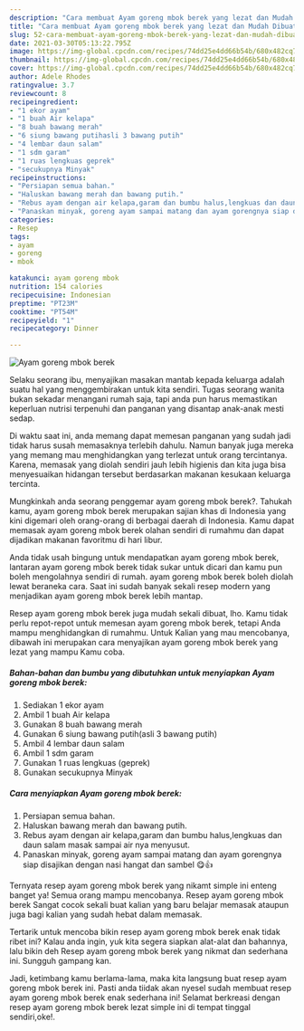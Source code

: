 ```yaml
---
description: "Cara membuat Ayam goreng mbok berek yang lezat dan Mudah Dibuat"
title: "Cara membuat Ayam goreng mbok berek yang lezat dan Mudah Dibuat"
slug: 52-cara-membuat-ayam-goreng-mbok-berek-yang-lezat-dan-mudah-dibuat
date: 2021-03-30T05:13:22.795Z
image: https://img-global.cpcdn.com/recipes/74dd25e4dd66b54b/680x482cq70/ayam-goreng-mbok-berek-foto-resep-utama.jpg
thumbnail: https://img-global.cpcdn.com/recipes/74dd25e4dd66b54b/680x482cq70/ayam-goreng-mbok-berek-foto-resep-utama.jpg
cover: https://img-global.cpcdn.com/recipes/74dd25e4dd66b54b/680x482cq70/ayam-goreng-mbok-berek-foto-resep-utama.jpg
author: Adele Rhodes
ratingvalue: 3.7
reviewcount: 8
recipeingredient:
- "1 ekor ayam"
- "1 buah Air kelapa"
- "8 buah bawang merah"
- "6 siung bawang putihasli 3 bawang putih"
- "4 lembar daun salam"
- "1 sdm garam"
- "1 ruas lengkuas geprek"
- "secukupnya Minyak"
recipeinstructions:
- "Persiapan semua bahan."
- "Haluskan bawang merah dan bawang putih."
- "Rebus ayam dengan air kelapa,garam dan bumbu halus,lengkuas dan daun salam masak sampai air nya menyusut."
- "Panaskan minyak, goreng ayam sampai matang dan ayam gorengnya siap disajikan dengan nasi hangat dan sambel 😋👍"
categories:
- Resep
tags:
- ayam
- goreng
- mbok

katakunci: ayam goreng mbok 
nutrition: 154 calories
recipecuisine: Indonesian
preptime: "PT23M"
cooktime: "PT54M"
recipeyield: "1"
recipecategory: Dinner

---
```



![Ayam goreng mbok berek](https://img-global.cpcdn.com/recipes/74dd25e4dd66b54b/680x482cq70/ayam-goreng-mbok-berek-foto-resep-utama.jpg)

Selaku seorang ibu, menyajikan masakan mantab kepada keluarga adalah suatu hal yang menggembirakan untuk kita sendiri. Tugas seorang  wanita bukan sekadar menangani rumah saja, tapi anda pun harus memastikan keperluan nutrisi terpenuhi dan panganan yang disantap anak-anak mesti sedap.

Di waktu  saat ini, anda memang dapat memesan panganan yang sudah jadi tidak harus susah memasaknya terlebih dahulu. Namun banyak juga mereka yang memang mau menghidangkan yang terlezat untuk orang tercintanya. Karena, memasak yang diolah sendiri jauh lebih higienis dan kita juga bisa menyesuaikan hidangan tersebut berdasarkan makanan kesukaan keluarga tercinta. 



Mungkinkah anda seorang penggemar ayam goreng mbok berek?. Tahukah kamu, ayam goreng mbok berek merupakan sajian khas di Indonesia yang kini digemari oleh orang-orang di berbagai daerah di Indonesia. Kamu dapat memasak ayam goreng mbok berek olahan sendiri di rumahmu dan dapat dijadikan makanan favoritmu di hari libur.

Anda tidak usah bingung untuk mendapatkan ayam goreng mbok berek, lantaran ayam goreng mbok berek tidak sukar untuk dicari dan kamu pun boleh mengolahnya sendiri di rumah. ayam goreng mbok berek boleh diolah lewat beraneka cara. Saat ini sudah banyak sekali resep modern yang menjadikan ayam goreng mbok berek lebih mantap.

Resep ayam goreng mbok berek juga mudah sekali dibuat, lho. Kamu tidak perlu repot-repot untuk memesan ayam goreng mbok berek, tetapi Anda mampu menghidangkan di rumahmu. Untuk Kalian yang mau mencobanya, dibawah ini merupakan cara menyajikan ayam goreng mbok berek yang lezat yang mampu Kamu coba.

<!--inarticleads1-->

##### Bahan-bahan dan bumbu yang dibutuhkan untuk menyiapkan Ayam goreng mbok berek:

1. Sediakan 1 ekor ayam
1. Ambil 1 buah Air kelapa
1. Gunakan 8 buah bawang merah
1. Gunakan 6 siung bawang putih(asli 3 bawang putih)
1. Ambil 4 lembar daun salam
1. Ambil 1 sdm garam
1. Gunakan 1 ruas lengkuas (geprek)
1. Gunakan secukupnya Minyak




<!--inarticleads2-->

##### Cara menyiapkan Ayam goreng mbok berek:

1. Persiapan semua bahan.
1. Haluskan bawang merah dan bawang putih.
1. Rebus ayam dengan air kelapa,garam dan bumbu halus,lengkuas dan daun salam masak sampai air nya menyusut.
1. Panaskan minyak, goreng ayam sampai matang dan ayam gorengnya siap disajikan dengan nasi hangat dan sambel 😋👍




Ternyata resep ayam goreng mbok berek yang nikamt simple ini enteng banget ya! Semua orang mampu mencobanya. Resep ayam goreng mbok berek Sangat cocok sekali buat kalian yang baru belajar memasak ataupun juga bagi kalian yang sudah hebat dalam memasak.

Tertarik untuk mencoba bikin resep ayam goreng mbok berek enak tidak ribet ini? Kalau anda ingin, yuk kita segera siapkan alat-alat dan bahannya, lalu bikin deh Resep ayam goreng mbok berek yang nikmat dan sederhana ini. Sungguh gampang kan. 

Jadi, ketimbang kamu berlama-lama, maka kita langsung buat resep ayam goreng mbok berek ini. Pasti anda tiidak akan nyesel sudah membuat resep ayam goreng mbok berek enak sederhana ini! Selamat berkreasi dengan resep ayam goreng mbok berek lezat simple ini di tempat tinggal sendiri,oke!.

